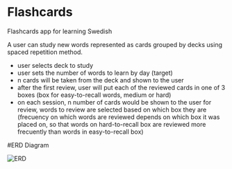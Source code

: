 # Flashcards
Flashcards app for learning Swedish

A user can study new words represented as cards grouped by decks using spaced repetition method.

- user selects deck to study
- user sets the number of words to learn by day (target)
- n cards will be taken from the deck and shown to the user
- after the first review, user will put each of the reviewed cards in one of 3 boxes (box for easy-to-recall words, medium or hard)
- on each session, n number of cards would be shown to the user for review, words to review are selected based on which box they are
(frecuency on which words are reviewed depends on which box it was placed on, so that words on hard-to-recall box are reviewed more frecuently than words in easy-to-recall box)

#ERD Diagram

![ERD](https://github.com/alma-salamanca/flashcards/assets/54782315/6d096176-7df5-4677-83e4-a737b491795c)
